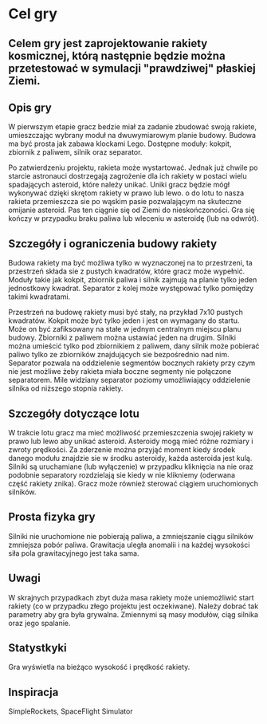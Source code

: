 # Cel gry
Celem gry jest zaprojektowanie rakiety kosmicznej, którą następnie będzie można przetestować w symulacji "prawdziwej" płaskiej Ziemi.
---
## Opis gry
W pierwszym etapie gracz bedzie miał za zadanie zbudować swoją rakiete, umieszczając wybrany moduł na dwuwymiarowym planie budowy.
Budowa ma być prosta jak zabawa klockami Lego. Dostępne moduły: kokpit, zbiornik z paliwem, silnik oraz separator.

Po zatwierdzeniu projektu, rakieta może wystartować. Jednak już chwile po starcie astronauci dostrzegają zagrożenie dla ich rakiety w postaci wielu
spadających asteroid, które należy unikać. Uniki gracz będzie mógł wykonywać dzięki skrętom rakiety w prawo lub lewo. o do lotu to nasza rakieta przemieszcza 
sie po wąskim pasie pozwalającym na skuteczne omijanie asteroid. Pas ten ciągnie się od Ziemi do nieskończoności. Gra się kończy w przypadku braku paliwa
lub wleceniu w asteroidę (lub na odwrót).

## Szczegóły i ograniczenia budowy rakiety
Budowa rakiety ma być możliwa tylko w wyznaczonej na to przestrzeni, ta przestrzeń składa sie z pustych kwadratów, które gracz może wypełnić. Moduły takie jak 
kokpit, zbiornik paliwa i silnik zajmują na planie tylko jeden jednostkowy kwadrat. Separator z kolej może występować tylko pomiędzy takimi kwadratami.

Przestrzeń na budowę rakiety musi być stały, na przykład 7x10 pustych kwadratów.
Kokpit może być tylko jeden i jest on wymagany do startu. Może on być zafiksowany na stałe w jednym centralnym miejscu planu budowy.
Zbiorniki z paliwem można ustawiać jeden na drugim.
Silniki można umieścić tylko pod zbiornikiem z paliwem, dany silnik może pobierać paliwo tylko ze zbiorników znajdujących sie bezpośrednio nad nim.
Separator pozwala na oddzielenie segmentów bocznych rakiety przy czym nie jest możliwe żeby rakieta miała boczne segmenty nie połączone separatorem.
Mile widziany separator poziomy umożliwiający oddzielenie silnika od niższego stopnia rakiety.

## Szczegóły dotyczące lotu
W trakcie lotu gracz ma mieć możliwość przemieszczenia swojej rakiety w prawo lub lewo aby unikać asteroid. Asteroidy mogą mieć różne rozmiary i zwroty prędkości.
Za zderzenie można przyjąć moment kiedy środek danego modułu znajdzie sie w środku asteroidy, każda asteroida jest kulą. Silniki są uruchamiane (lub wyłączenie)
w przypadku kliknięcia na nie oraz podobnie separatory rozdzielają sie kiedy w nie klikniemy (oderwana część rakiety znika). Gracz może również sterować
ciągiem uruchomionych silników.

## Prosta fizyka gry
Silniki nie uruchomione nie pobierają paliwa, a zmniejszanie ciągu silników zmniejsza pobór paliwa. Grawitacja uległa anomalii i na każdej wysokości siła 
pola grawitacyjnego jest taka sama.

## Uwagi 
W skrajnych przypadkach zbyt duża masa rakiety może uniemożliwić start rakiety (co w przypadku złego projektu jest oczekiwane). 
Należy dobrać tak parametry aby gra była grywalna. Zmiennymi są masy modułów, ciąg silnika oraz jego spalanie.

## Statystkyki
Gra wyświetla na bieżąco wysokość i prędkość rakiety.

## Inspiracja
SimpleRockets,
SpaceFlight Simulator
